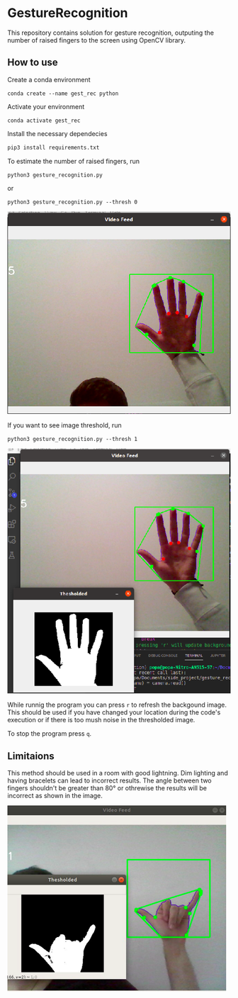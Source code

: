 # GestureRecognition
This repository contains solution for gesture recognition, outputing the number of raised fingers to the screen using OpenCV library.

## How to use
Create a conda environment
```
conda create --name gest_rec python
```
Activate your environment
```
conda activate gest_rec
```
Install the necessary dependecies
``` python
pip3 install requirements.txt
```
To estimate the number of raised fingers, run
```
python3 gesture_recognition.py
```
or
```
python3 gesture_recognition.py --thresh 0
```

![img_1](/images/img_1.png)

If you want to see image threshold, run
```
python3 gesture_recognition.py --thresh 1
```
![img_3](/images/img_3.png)

While runnig the program you can press ```r``` to refresh the backgound image. This should be used if you have changed your location during the code's execution or if there is too mush noise in the thresholded image.

To stop the program press ```q```.

## Limitaions
This method should be used in a room with good lightning. Dim lighting and having bracelets can lead to incorrect results. The angle between two fingers shouldn't be greater than 80° or othrewise the results will be incorrect as shown in the image.

![img_4](/images/img_4.png)
